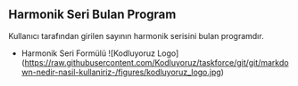 ## Harmonik Seri Bulan Program

Kullanıcı tarafından girilen sayının harmonik serisini bulan programdır.

- Harmonik Seri Formülü 
![Kodluyoruz Logo] (https://raw.githubusercontent.com/Kodluyoruz/taskforce/git/git/markdown-nedir-nasil-kullaniriz-/figures/kodluyoruz_logo.jpg)